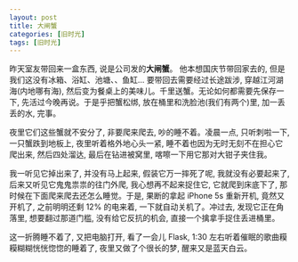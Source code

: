 ```yaml
---
layout: post
title: 大闸蟹
categories: [旧时光]
tags: [旧时光]
---
```


昨天室友带回来一盒东西, 说是公司发的**大闸蟹**。 他本想国庆节带回家去的, 但是我们这没有冰箱、浴缸、池塘、、鱼缸... 要带回去需要经过长途跋涉, 穿越江河湖海(内地哪有海), 然后变为餐桌上的美味儿。千里送蟹。无论如何都需要先保存一下, 先活过今晚再说。于是乎把蟹松绑, 放在桶里和洗脸池(我们有两个)里, 加一丢丢的水, 完事。

夜里它们这些蟹就不安分了, 非要爬来爬去, 吵的睡不着。凌晨一点, 只听刺啦一下, 一只蟹跌到地板上, 夜里听着格外地心头一紧, 睡不着也因为无时无刻不在担心它爬出来, 然后四处溜达, 最后在钻进被窝里, 喀嚓一下用它那对大钳子夹住我。

我一听见它掉出来了, 并没有马上起来, 假装它万一摔死了呢, 我就没有必要起来了, 后来又听见它鬼鬼祟祟的往门外爬, 我心想再不起来捉住它, 它就爬到床底下了, 那时候在下面爬来爬去还怎么睡觉。于是, 果断的拿起 iPhone 5s 重新开机, 竟然又开机了, 之前明明还剩 12% 的电来着, 一下就自动关机了。冲过去, 发现它正在角落里, 想要翻过那道门槛, 没有给它反抗的机会, 直接一个擒拿手捉住丢进桶里。

这一折腾睡不着了, 又把电脑打开, 看了一会儿 Flask, 1:30 左右听着催眠的歌曲糢糢糊糊恍恍惚惚的睡着了, 夜里又做了个很长的梦, 醒来又是蓝天白云。
